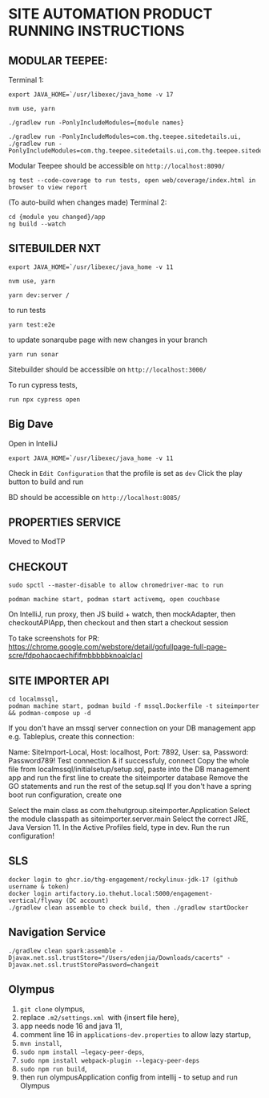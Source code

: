 # SITE AUTOMATION PRODUCT RUNNING INSTRUCTIONS

## MODULAR TEEPEE:

Terminal 1:
```
export JAVA_HOME=`/usr/libexec/java_home -v 17

nvm use, yarn

./gradlew run -PonlyIncludeModules={module names}

./gradlew run -PonlyIncludeModules=com.thg.teepee.sitedetails.ui, ./gradlew run -PonlyIncludeModules=com.thg.teepee.sitedetails.ui,com.thg.teepee.sitedetails.provider.sitedetailsservice,com.thg.teepee.sitedetails.dto,com.thg.teepee.sitedetails.domain,com.thg.teepee.sitedetails.api,com.thg.teepee.sitedetails.provider.mock
```
Modular Teepee should be accessible on `http://localhost:8090/`
```
ng test --code-coverage to run tests, open web/coverage/index.html in browser to view report
```
(To auto-build when changes made) Terminal 2:
```
cd {module you changed}/app
ng build --watch
```

## SITEBUILDER NXT
```
export JAVA_HOME=`/usr/libexec/java_home -v 11

nvm use, yarn

yarn dev:server / 
```
to run tests
```
yarn test:e2e
``` 
to update sonarqube page with new changes in your branch
``` 
yarn run sonar 
``` 
Sitebuilder should be accessible on `http://localhost:3000/`

To run cypress tests, 
```
run npx cypress open
```
 
## Big Dave

Open in IntelliJ
```
export JAVA_HOME=`/usr/libexec/java_home -v 11
```
Check in `Edit Configuration` that the profile is set as `dev`
Click the play button to build and run

BD should be accessible on `http://localhost:8085/`

## PROPERTIES SERVICE
Moved to ModTP

## CHECKOUT
```
sudo spctl --master-disable to allow chromedriver-mac to run

podman machine start, podman start activemq, open couchbase
```
On IntelliJ, run proxy, then JS build + watch, then mockAdapter, then checkoutAPIApp, then checkout and then start a checkout session

To take screenshots for PR: https://chrome.google.com/webstore/detail/gofullpage-full-page-scre/fdpohaocaechififmbbbbbknoalclacl

## SITE IMPORTER API
```
cd localmssql, 
podman machine start, podman build -f mssql.Dockerfile -t siteimporter && podman-compose up -d 
```
If you don't have an mssql server connection on your DB management app e.g. Tableplus, create this connection:

Name: SiteImport-Local, Host: localhost, Port: 7892, User: sa, Password: Password789!
Test connection & if successfuly, connect
Copy the whole file from localmssql/initialsetup/setup.sql, paste into the DB management app and run the first line to create the siteimporter database
Remove the GO statements and run the rest of the setup.sql
If you don't have a spring boot run configuration, create one

Select the main class as com.thehutgroup.siteimporter.Application
Select the module classpath as siteimporter.server.main
Select the correct JRE, Java Version 11.
In the Active Profiles field, type in dev.
Run the run configuration!

## SLS
```
docker login to ghcr.io/thg-engagement/rockylinux-jdk-17 (github username & token)
docker login artifactory.io.thehut.local:5000/engagement-vertical/flyway (DC account)
./gradlew clean assemble to check build, then ./gradlew startDocker
```
## Navigation Service
```
./gradlew clean spark:assemble -Djavax.net.ssl.trustStore="/Users/edenjia/Downloads/cacerts" -Djavax.net.ssl.trustStorePassword=changeit
```
## Olympus
1. `git clone` olympus, 
2. replace `.m2/settings.xml `with {insert file here}, 
3. app needs node 16 and java 11, 
4. comment line 16 in `applications-dev.properties` to allow lazy startup, 
5. `mvn install`, 
6. `sudo npm install —legacy-peer-deps`, 
7. `sudo npm install webpack-plugin --legacy-peer-deps`
8. `sudo npm run build`, 
9. then run olympusApplication config from intellij - to setup and run Olympus 